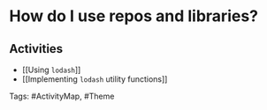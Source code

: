 # How do I use repos and libraries?

## Activities
- [[Using `lodash`]]
- [[Implementing `lodash` utility functions]]

Tags: #ActivityMap, #Theme